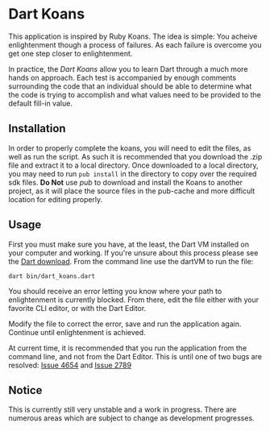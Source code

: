 Dart Koans
==========

This application is inspired by Ruby Koans. The idea is simple:
You acheive enlightenment though a process of failures. As each
failure is overcome you get one step closer to enlightenment.

In practice, the _Dart Koans_ allow you to learn Dart through a
much more hands on approach. Each test is accompanied by enough
comments surrounding the code that an individual should be able
to determine what the code is trying to accomplish and what 
values need to be provided to the default fill-in value.

Installation
------------

In order to properly complete the koans, you will need to edit
the files, as well as run the script. As such it is recommended
that you download the .zip file and extract it to a local
directory. Once downloaded to a local directory, you may need
to run ```pub install``` in the directory to copy over the
required sdk files. **Do Not** use *pub* to download and install
the Koans to another project, as it will place the source files
in the pub-cache and more difficult location for editing properly.

Usage
-----

First you must make sure you have, at the least, the Dart VM
installed on your computer and working. If you're unsure about
this process please see the 
[Dart download](http://www.dartlang.org/downloads.html).
From the command line use the dartVM to run the file:

    dart bin/dart_koans.dart

You should receive an error letting you know where your path to
enlightenment is currently blocked. From there, edit the file
either with your favorite CLI editor, or with the Dart Editor.

Modify the file to correct the error, save and run the 
application again. Continue until enlightenment is achieved.

At current time, it is recommended that you run the application
from the command line, and not from the Dart Editor. This is
until one of two bugs are resolved: [Issue 4654](http://dartbug.com/4654)
and [Issue 2789](http://dartbug.com/2789)

Notice
------

This is currently still very unstable and a work in progress.
There are numerous areas which are subject to change as
development progresses. 

